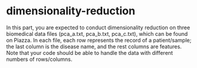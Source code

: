 # dimensionality-reduction
In this part, you are expected to conduct dimensionality reduction on three biomedical data files (pca_a.txt, pca_b.txt, pca_c.txt), which can be found on Piazza. In each file, each row represents the record of a patient/sample; the last column is the disease name, and the rest columns are features. Note that your code should be able to handle the data with different numbers of rows/columns.
